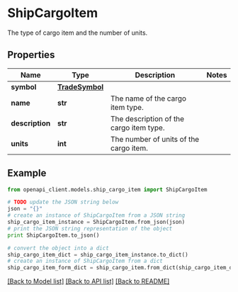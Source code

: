 # ShipCargoItem

The type of cargo item and the number of units.

## Properties

Name | Type | Description | Notes
------------ | ------------- | ------------- | -------------
**symbol** | [**TradeSymbol**](TradeSymbol.md) |  | 
**name** | **str** | The name of the cargo item type. | 
**description** | **str** | The description of the cargo item type. | 
**units** | **int** | The number of units of the cargo item. | 

## Example

```python
from openapi_client.models.ship_cargo_item import ShipCargoItem

# TODO update the JSON string below
json = "{}"
# create an instance of ShipCargoItem from a JSON string
ship_cargo_item_instance = ShipCargoItem.from_json(json)
# print the JSON string representation of the object
print ShipCargoItem.to_json()

# convert the object into a dict
ship_cargo_item_dict = ship_cargo_item_instance.to_dict()
# create an instance of ShipCargoItem from a dict
ship_cargo_item_form_dict = ship_cargo_item.from_dict(ship_cargo_item_dict)
```
[[Back to Model list]](../README.md#documentation-for-models) [[Back to API list]](../README.md#documentation-for-api-endpoints) [[Back to README]](../README.md)


